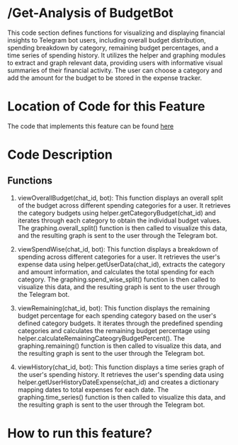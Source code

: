 # /Get-Analysis of BudgetBot
This code section defines functions for visualizing and displaying financial insights to Telegram bot users, including overall budget distribution, 
spending breakdown by category, remaining budget percentages, and a time series of spending history. It utilizes the helper and graphing modules 
to extract and graph relevant data, providing users with informative visual summaries of their financial activity.
The user can choose a category and add the amount for the budget to be stored in the expense tracker.

# Location of Code for this Feature
The code that implements this feature can be found [here](https://github.com/deepr41/budget_bot/tree/main/code)

# Code Description
## Functions

1. viewOverallBudget(chat_id, bot):
   This function displays an overall split of the budget
    across different spending categories for a user. It retrieves the category budgets using
    helper.getCategoryBudget(chat_id) and iterates through each category to obtain the individual
    budget values. The graphing.overall_split() function is then called to visualize this data,
    and the resulting graph is sent to the user through the Telegram bot.
   
2.  viewSpendWise(chat_id, bot): This function displays a breakdown of spending across different categories
    for a user. It retrieves the user's expense data using helper.getUserData(chat_id), extracts the category
    and amount information, and calculates the total spending for each category. The graphing.spend_wise_split()
    function is then called to visualize this data, and the resulting graph is sent to the user through the Telegram bot.

3. viewRemaining(chat_id, bot): This function displays the remaining budget percentage for each spending
    category based on the user's defined category budgets. It iterates through the predefined spending
    categories and calculates the remaining budget percentage using helper.calculateRemainingCateogryBudgetPercent().
    The graphing.remaining() function is then called to visualize this data, and the resulting graph is sent
    to the user through the Telegram bot.
   
5. viewHistory(chat_id, bot): This function displays a time series graph of the user's spending history.
    It retrieves the user's spending data using helper.getUserHistoryDateExpense(chat_id) and creates a
    dictionary mapping dates to total expenses for each date. The graphing.time_series() function is then
    called to visualize this data, and the resulting graph is sent to the user through the Telegram bot. 

# How to run this feature?

